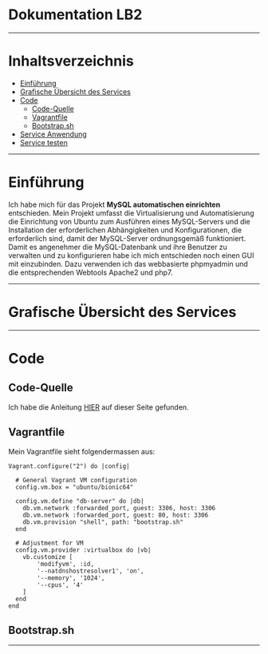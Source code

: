 # **Dokumentation LB2**

---

# Inhaltsverzeichnis

- [Einführung](#einführung)
- [Grafische Übersicht des Services](#grafische)
- [Code](#code)
	- [Code-Quelle](#code-quelle)
	- [Vagrantfile](#vagrantfile)
	- [Bootstrap.sh](#bootstrap)
- [Service Anwendung](#anwendung)
- [Service testen](#testen)

---

# Einführung

Ich habe mich für das Projekt **MySQL automatischen einrichten** entschieden.
Mein Projekt umfasst die Virtualisierung und Automatisierung die Einrichtung von Ubuntu zum 
Ausführen eines MySQL-Servers und die Installation der erforderlichen Abhängigkeiten und 
Konfigurationen, die erforderlich sind, damit der MySQL-Server ordnungsgemäß funktioniert.
Damit es angenehmer die MySQL-Datenbank und ihre Benutzer zu verwalten und zu konfigurieren
habe ich mich entschieden noch einen GUI mit einzubinden. Dazu verwenden ich das webbasierte 
phpmyadmin und die entsprechenden Webtools Apache2 und php7.

---
<a name="grafische"></a>
# Grafische Übersicht des Services
---

# Code

## Code-Quelle

Ich habe die Anleitung [HIER](https://www.yourtechy.com/technology/mysql-server-vagrant-virtualbox/)
auf dieser Seite gefunden.

## Vagrantfile

Mein Vagrantfile sieht folgendermassen aus:


    Vagrant.configure("2") do |config|
    
      # General Vagrant VM configuration
      config.vm.box = "ubuntu/bionic64"

      config.vm.define "db-server" do |db|
        db.vm.network :forwarded_port, guest: 3306, host: 3306
        db.vm.network :forwarded_port, guest: 80, host: 3306
        db.vm.provision "shell", path: "bootstrap.sh"
      end

      # Adjustment for VM
      config.vm.provider :virtualbox do |vb|
        vb.customize [
            'modifyvm', :id,
            '--natdnshostresolver1', 'on',
            '--memory', '1024',
            '--cpus', '4'
        ] 
      end
    end



<a name="bootstrap"></a>
## Bootstrap.sh

---


